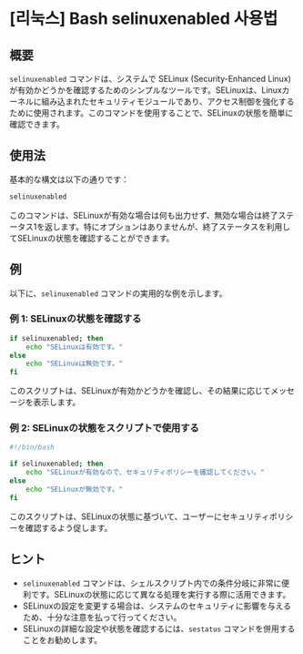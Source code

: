 # [리눅스] Bash selinuxenabled 사용법

## 概要
`selinuxenabled` コマンドは、システムで SELinux (Security-Enhanced Linux) が有効かどうかを確認するためのシンプルなツールです。SELinuxは、Linuxカーネルに組み込まれたセキュリティモジュールであり、アクセス制御を強化するために使用されます。このコマンドを使用することで、SELinuxの状態を簡単に確認できます。

## 使用法
基本的な構文は以下の通りです：

```bash
selinuxenabled
```

このコマンドは、SELinuxが有効な場合は何も出力せず、無効な場合は終了ステータス1を返します。特にオプションはありませんが、終了ステータスを利用してSELinuxの状態を確認することができます。

## 例
以下に、`selinuxenabled` コマンドの実用的な例を示します。

### 例 1: SELinuxの状態を確認する
```bash
if selinuxenabled; then
    echo "SELinuxは有効です。"
else
    echo "SELinuxは無効です。"
fi
```
このスクリプトは、SELinuxが有効かどうかを確認し、その結果に応じてメッセージを表示します。

### 例 2: SELinuxの状態をスクリプトで使用する
```bash
#!/bin/bash

if selinuxenabled; then
    echo "SELinuxが有効なので、セキュリティポリシーを確認してください。"
else
    echo "SELinuxが無効です。"
fi
```
このスクリプトは、SELinuxの状態に基づいて、ユーザーにセキュリティポリシーを確認するよう促します。

## ヒント
- `selinuxenabled` コマンドは、シェルスクリプト内での条件分岐に非常に便利です。SELinuxの状態に応じて異なる処理を実行する際に活用できます。
- SELinuxの設定を変更する場合は、システムのセキュリティに影響を与えるため、十分な注意を払って行ってください。
- SELinuxの詳細な設定や状態を確認するには、`sestatus` コマンドを併用することをお勧めします。